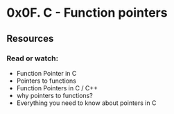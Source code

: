 # 0x0F. C - Function pointers

## Resources

### Read or watch:

   * Function Pointer in C
   * Pointers to functions
   * Function Pointers in C / C++
   * why pointers to functions?
   * Everything you need to know about pointers in C

